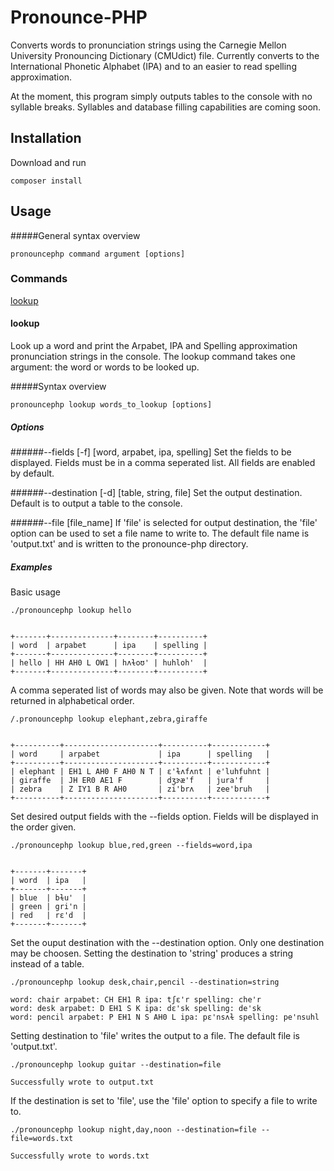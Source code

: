 # Pronounce-PHP

Converts words to pronunciation strings using the Carnegie Mellon University Pronouncing Dictionary (CMUdict) file.  Currently converts to the International Phonetic Alphabet (IPA) and to an easier to read spelling approximation.

At the moment, this program simply outputs tables to the console with no syllable breaks. Syllables and database filling capabilities are coming soon.

## Installation

Download and run 
```
composer install
```

## Usage

#####General syntax overview
```
pronouncephp command argument [options]
```

### Commands
[lookup](https://github.com/zachleigh/pronounce-php#lookup)
#### lookup

Look up a word and print the Arpabet, IPA and Spelling approximation pronunciation strings in the console.
The lookup command takes one argument: the word or words to be looked up.

#####Syntax overview
```
pronouncephp lookup words_to_lookup [options]
```

##### Options
######--fields [-f]
[word, arpabet, ipa, spelling]
Set the fields to be displayed.  Fields must be in a comma seperated list.  All fields are enabled by default. 

######--destination [-d]
[table, string, file]
Set the output destination. Default is to output a table to the console.

######--file
[file_name]
If 'file' is selected for output destination, the 'file' option can be used to set a file name to write to.  The default file name is 'output.txt' and is written to the pronounce-php directory.

##### Examples

Basic usage
```
./pronouncephp lookup hello


+-------+--------------+--------+----------+
| word  | arpabet      | ipa    | spelling |
+-------+--------------+--------+----------+
| hello | HH AH0 L OW1 | hʌɫoʊ' | huhloh'  |
+-------+--------------+--------+----------+

```

A comma seperated list of words may also be given. Note that words will be returned in alphabetical order.

```
/.pronouncephp lookup elephant,zebra,giraffe


+----------+---------------------+----------+------------+
| word     | arpabet             | ipa      | spelling   |
+----------+---------------------+----------+------------+
| elephant | EH1 L AH0 F AH0 N T | ɛ'ɫʌfʌnt | e'luhfuhnt |
| giraffe  | JH ER0 AE1 F        | dʒɝæ'f   | jura'f     |
| zebra    | Z IY1 B R AH0       | zi'brʌ   | zee'bruh   |
+----------+---------------------+----------+------------+
```

Set desired output fields with the --fields option.  Fields will be displayed in the order given.

```
./pronouncephp lookup blue,red,green --fields=word,ipa


+-------+-------+
| word  | ipa   |
+-------+-------+
| blue  | bɫu'  |
| green | gri'n |
| red   | rɛ'd  |
+-------+-------+
```

Set the ouput destination with the --destination option. Only one destination may be choosen.
Setting the destination to 'string' produces a string instead of a table.

```
./pronouncephp lookup desk,chair,pencil --destination=string

word: chair arpabet: CH EH1 R ipa: tʃɛ'r spelling: che'r 
word: desk arpabet: D EH1 S K ipa: dɛ'sk spelling: de'sk 
word: pencil arpabet: P EH1 N S AH0 L ipa: pɛ'nsʌɫ spelling: pe'nsuhl 
```

Setting destination to 'file' writes the output to a file.  The default file is 'output.txt'.

```
./pronouncephp lookup guitar --destination=file

Successfully wrote to output.txt
```

If the destination is set to 'file', use the 'file' option to specify a file to write to.

```
./pronouncephp lookup night,day,noon --destination=file --file=words.txt

Successfully wrote to words.txt
```